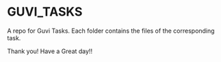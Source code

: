 # GUVI_TASKS
A repo for Guvi Tasks. 
Each folder contains the files of the corresponding task.

Thank you! Have a Great day!!
